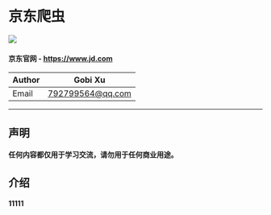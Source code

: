 # 京东爬虫
![](https://img.shields.io/badge/Python-3.6.3-green.svg)
#### 京东官网 - https://www.jd.com
|Author|Gobi Xu|
|---|---
|Email|792799564@qq.com
****
## 声明
#### 任何内容都仅用于学习交流，请勿用于任何商业用途。
## 介绍
#### 11111
